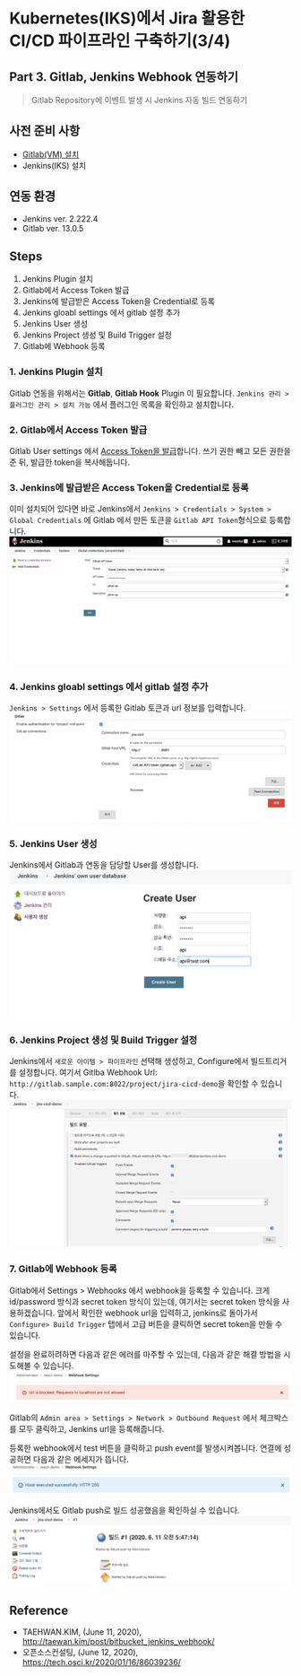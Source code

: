 # Kubernetes(IKS)에서 Jira 활용한 CI/CD 파이프라인 구축하기(3/4)

## Part 3. Gitlab, Jenkins Webhook 연동하기
> Gitlab Repository에 이벤트 발생 시 Jenkins 자동 빌드 연동하기

## 사전 준비 사항
- [Gitlab(VM) 설치](https://velog.io/@hamon/Ubuntu18.04에-Gitlab-설치하기)
- Jenkins(IKS) 설치

## 연동 환경
- Jenkins ver. 2.222.4 
- Gitlab ver. 13.0.5

## Steps
1. Jenkins Plugin 설치
2. Gitlab에서 Access Token 발급
3. Jenkins에 발급받은 Access Token을 Credential로 등록
4. Jenkins gloabl settings 에서 gitlab 설정 추가 
5. Jenkins User 생성
6. Jenkins Project 생성 및 Build Trigger 설정
7. Gitlab에 Webhook 등록

### 1. Jenkins Plugin 설치 
Gitlab 연동을 위해서는 **Gitlab**, **Gitlab Hook** Plugin 이 필요합니다. 
`Jenkins 관리 > 플러그인 관리 > 설치 가능` 에서 플러그인 목록을 확인하고 설치합니다. 

### 2. Gitlab에서 Access Token 발급
Gitlab User settings 에서 [Access Token을 발급](https://docs.gitlab.com/ee/user/profile/personal_access_tokens.html)합니다. 쓰기 권한 빼고 모든 권한을 준 뒤, 발급한 token을 복사해둡니다. 

### 3. Jenkins에 발급받은 Access Token을 Credential로 등록
이미 설치되어 있다면 바로 Jenkins에서 `Jenkins > Credentials > System > Global Credentials` 에 Gitlab 에서 만든 토큰을 `Gitlab API Token`형식으로 등록합니다. 
![](../image/gitlab_api.png)

### 4. Jenkins gloabl settings 에서 gitlab 설정 추가 
`Jenkins > Settings` 에서 등록한 Gitlab 토큰과 url 정보를 입력합니다. 
![](../image/gitlab_setting.png)

### 5. Jenkins User 생성
Jenkins에서 Gitlab과 연동을 담당할 User를 생성합니다. 
![](../image/jenkins_create_user.png)

### 6. Jenkins Project 생성 및 Build Trigger 설정
Jenkins에서 `새로운 아이템 > 파이프라인` 선택해 생성하고, Configure에서 빌드트리거를 설정합니다. 여기서 Gitlba Webhook Url: `http://gitlab.sample.com:8022/project/jira-cicd-demo`을 확인할 수 있습니다. 
![](../image/jenkins_build_trigger.png)

### 7. Gitlab에 Webhook 등록
Gitlab에서 Settings > Webhooks 에서 webhook을 등록할 수 있습니다. 크게 id/password 방식과 secret token 방식이 있는데, 여기서는 secret token 방식을 사용하겠습니다. 
앞에서 확인한 webhook url을 입력하고, jenkins로 돌아가서 `Configure> Build Trigger` 탭에서 고급 버튼을 클릭하면 secret token을 만들 수 있습니다. 

설정을 완료하려하면 다음과 같은 에러를 마주할 수 있는데, 다음과 같은 해결 방법을 시도해볼 수 있습니다.
![](../image/webhook_error.png)

Gitlab의 `Admin area > Settings > Network > Outbound Request` 에서 체크박스를 모두 클릭하고, Jenkins url을 등록해줍니다. 

등록한 webhook에서 test 버튼을 클릭하고 push event를 발생시켜봅니다. 
연결에 성공하면 다음과 같은 메세지가 뜹니다. 
![](../image/webhook_success.png)

Jenkins에서도 Gitlab push로 빌드 성공했음을 확인하실 수 있습니다. 
![](../image/jenkins_build_success.png)


## Reference

- TAEHWAN.KIM, (June 11, 2020), http://taewan.kim/post/bitbucket_jenkins_webhook/
- 오픈소스컨설팅, (June 12, 2020), https://tech.osci.kr/2020/01/16/86039236/
